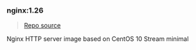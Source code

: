 ### nginx:1.26
> [Repo source](https://github.com/krestomatio/container_builder/tree/master/nginx/nginx126)

Nginx HTTP server image based on CentOS 10 Stream minimal
